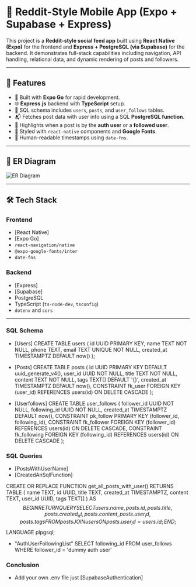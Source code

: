 # 📱 Reddit-Style Mobile App (Expo + Supabase + Express)

This project is a **Reddit-style social feed app** built using **React Native (Expo)** for the frontend and **Express + PostgreSQL (via Supabase)** for the backend. It demonstrates full-stack capabilities including navigation, API handling, relational data, and dynamic rendering of posts and followers.

---

## 🧠 Features

- 🔧 Built with **Expo Go** for rapid development.
- 🌐 **Express.js** backend with **TypeScript** setup.
- 🧾 SQL schema includes `users`, `posts`, and `user_follows` tables.
- 📬 Fetches post data with user info using a SQL **PostgreSQL function**.
- 🧠 Highlights when a post is by the **auth user** or a **followed user**.
- 💅 Styled with `react-native` components and **Google Fonts**.
- 📅 Human-readable timestamps using `date-fns`.

---

## 📸 ER Diagram
![ER Diagram](./assets/er-diagram.png)

---

## 🛠️ Tech Stack

### Frontend
- [React Native]
- [Expo Go]
- `react-navigation/native`
- `@expo-google-fonts/inter`
- `date-fns`

### Backend
- [Express]
- [Supabase]
- PostgreSQL
- TypeScript (`ts-node-dev`, `tsconfig`)
- `dotenv` and `cors`

---

### SQL Schema
- [Users]
CREATE TABLE users (
  id UUID PRIMARY KEY,
  name TEXT NOT NULL,
  phone TEXT,
  email TEXT UNIQUE NOT NULL,
  created_at TIMESTAMPTZ DEFAULT now()
);
- [Posts]
CREATE TABLE posts (
  id UUID PRIMARY KEY DEFAULT uuid_generate_v4(),
  user_id UUID NOT NULL,
  title TEXT NOT NULL,
  content TEXT NOT NULL,
  tags TEXT[] DEFAULT '{}',
  created_at TIMESTAMPTZ DEFAULT now(),
  CONSTRAINT fk_user FOREIGN KEY (user_id) REFERENCES users(id) ON DELETE CASCADE
);

- [Userfollows]
CREATE TABLE user_follows (
  follower_id UUID NOT NULL,
  following_id UUID NOT NULL,
  created_at TIMESTAMPTZ DEFAULT now(),
  CONSTRAINT pk_follow PRIMARY KEY (follower_id, following_id),
  CONSTRAINT fk_follower FOREIGN KEY (follower_id) REFERENCES users(id) ON DELETE CASCADE,
  CONSTRAINT fk_following FOREIGN KEY (following_id) REFERENCES users(id) ON DELETE CASCADE
);

### SQL Queries
- [PostsWithUserName]
- [CreatedAnSqlFunction]

CREATE OR REPLACE FUNCTION get_all_posts_with_user()
RETURNS TABLE (
  name TEXT,
  id UUID,
  title TEXT,
  created_at TIMESTAMPTZ,
  content TEXT,
  user_id UUID,
  tags TEXT[]
)
AS $$
BEGIN
  RETURN QUERY
  SELECT 
    users.name,
    posts.id,
    posts.title,
    posts.created_at,
    posts.content,
    posts.user_id,
    posts.tags
  FROM posts
  JOIN users ON posts.user_id = users.id;
END;
$$ LANGUAGE plpgsql;

- "AuthUserFollowingList"
SELECT following_id
FROM user_follows
WHERE follower_id = 'dummy auth user'

### Conclusion
- Add your own .env file just [SupabaseAuthentication]


